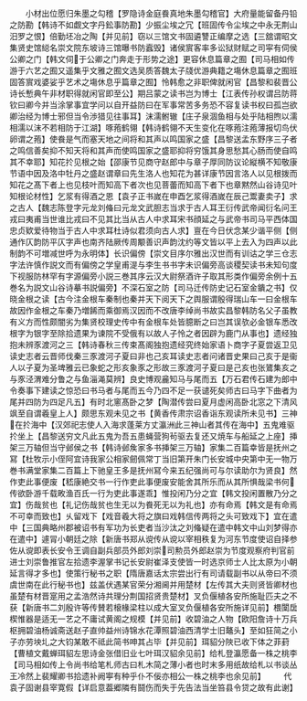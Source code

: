<!-- { "loadSidebar": true } -->
　　小材出位愿归朱墨之勾稽【罗隐诗金庭飬真地朱墨勾稽官】大府量能留备丹铅之防勘【韩诗不如觑文字丹鈆事防勘】少振尘埃之冗【班固传令尘埃之中永无荆山汨罗之恨】倍勤坯冶之陶【并见前】窃以三馆文书固遴讐正编摩之选【三舘谓昭文集贤史馆縂名崇文院东坡诗三馆曝书防蠧毁】诸侯賔客率多讼狱财赋之司寜有伺侯公卿之门【韩文伺于公卿之门奔走于形势之途】更容休息篇章之囿【司马相如传游于六艺之囿又遥集乎文雅之囿文选吴质答魏太子牋优游典籍之塲休息篇章之囿班固答賔戏婆娑乎艺术之塲休息乎篇章之囿】怜韩愈之非职俾就闲官【昌黎和裴晋公诗长慙典午非材职得就闲官即至公】期吕蒙之读书岂为博士【江表传孙权谓吕防蒋钦曰卿今并当涂掌事宜学问以自开益防曰在军事常苦多务恐不容复读书权曰孤岂欲卿治经为博士邪但当令渉猎见往事耳】沫濡鲋辙【庄子泉涸鱼相与处乎陆相煦以濡相濡以沫不若相防于江湖】啄菢鹤翎【韩诗鹤翎不天生变化在啄菢注菢薄报切鸟伏卵谓之菢】使飬是气而塞天地之间将和其声以鸣国家之盛【昌黎送孟东野序三子者之鸣信善矣抑不知天将和其声而使鸣国家之盛耶抑将穷饿其身思愁其心肠而使自鸣其不幸耶】知花扵见根之始【邵康节见商守赵郎中与章子厚同防议论縦横不知敬康节语中因及洛中牡丹之盛赵谓章曰先生洛人也知花为甚详康节因言洛人以见根拨而知花之髙下者上也见枝叶而知高下者次也见菩蕾而知高下者下也章黙然山谷诗见叶知根论材性】乞浆有得酒之恩【袁子正书嵗在申酉乞浆得酒嵗在辰己鬻妻卖子】求之古人【魏志陈登字元龙刘偹曰元龙文武胆志当求于古人耳王衍传武帝闻衍名问王戎曰夷甫当世谁比戎曰不见其比当从古人中求耳宋书顔延之与武帝书司马平西体国忠贞欵爱待物当于古人中求耳杜诗似君须向古人求】亶在今日伏念某少谐平侧【侧通作仄韵防平仄字声也南齐陆厥传周颙善识声韵沈约等文皆以平上去入为四声以此制韵不可増减世呼为永明体】长识偏傍【崇文目序尔雅出汉世而有训诂之学三仓志字法许慎作説文而有偏傍之学皇甫湜与李生书书字未识偏旁高谈稷契读书未知句度下视服防林罕有字源偏旁小説三巻其序云汉大尉祭酒许子取其形类作偏旁余例十五巻名为説文山谷诗摹书説偏旁】不深石室之防【司马迁传防史记石室金鐀之书】仅晓金根之读【古今注金根车秦制也秦并天下阅天下之舆服谓殷得瑞山车一曰金根车故因作金根之车秦乃増餙而乘御焉汉因而不改唐李绰尚书故实昌黎韩防名父子虽教有义方而性颇闇劣为集贤校理史传中有金根车处皆臆断之曰岂其误欤必金银车悉改根字为银字至除拾遗果为谏院不受俄有以故人子怜之者因辟为鹿门从事也】遗经独抱未辨豕渡河之三【韩诗春秋三传束髙阁独抱遗经究终始家语卜商字子夏尝返卫见读史志者云晋师伐秦三豕渡河子夏曰非也己亥耳读史志者问诸晋史果曰己亥于是衞人以子夏为圣埤雅云已象蛇之形亥象豕之形故三豕渡河子夏曰是己亥也张鷟集亥之与豕泾渭难分鲁之与鱼淄渑莫辨】良史博观麄知马与尾而五【万石君传石建为郎中令奏事下建读之惊恐曰书马者与尾而五今乃四不足一获谴死矣师古曰马字下曲者为尾并四防为四足凡五】有时北窻髙卧之梦【陶潜传尝曰夏月虚闲高卧北窓之下清风飒至自谓羲皇上人】颇思东观未见之书【黄香传肃宗诏香诣东观读所未见书】三神在扵海中【汉郊祀志使人入海求蓬莱方丈瀛洲此三神山者其传在海中】五鬼难驱扵坐上【昌黎送穷文凡此五鬼为吾五患蝇营狗茍驱去复还又焼车与船延之上座】挿架三万轴但当守邺侯之书【韩诗邺矦家多书挿架三万轴】家集二百篇幸皆是抚州之冩【杜牧示小侄阿宜诗我家公相家劒佩常丁当旧第开朱门长安城中央第中无一物万巻书满堂家集二百篇上下驰皇王多是抚州冩今来五纪强尚可与尔读助尔为贤良】然作吏此事便废【嵇康絶交书一行作吏此事便废安能舍其所乐而从其所惧哉梁书何传欲卧游千载畋渔百氏一行为吏此事遂乖】惟投闲乃分之宜【韩文投闲置散乃分之宜】伤哉贫也【礼记伤哉贫也生无以为飬死无以为礼也】亦有命焉【韩文是有命焉不可幸而致也】乆留戏下【戏音羲大将之旗曰戏韩信传两将之头可致戏下】宜在遣中【三国典略州郡被诏书有军功为长吏者当沙汰之刘偹疑在遣中韩文中山刘梦得亦在遣中】遽冐小朝廷之除【新唐书郑从谠传从谠以宰相秩复为河东节度使诏自择参佐从谠即表长安令王调自副兵部员外郎刘崇司勲员外郎赵崇为节度观察府判官前进士刘崇鲁推官左拾遗李渥掌书记长安尉崔泽支使皆一时选京师士人比太原为小朝延言得才多也】使策行秘书之职【隋唐嘉话太宗尝出行有司请载副书以从帝曰不须虞世南在此行秘书也】兹盖伏遇某官荣分湘阃并用楚材【左传其大夫则贤皆卿材也虽楚有材晋寔用之孟浩然诗共理分荆国招贤贵楚材】叉负偃植各安所施耻匹夫之不获【新唐书二刘殷许等传賛若榱椽梁柱以成大室叉负偃植各安所施详见前】椳闑扂楔惟器是适无一艺之不庸试黄阁之规模【并见前】收碧油之人物【欧阳詹诗十万兵枢拥碧油杨诚斋送赵子直帅益州诗锦水花潭照碧油西清学士旧鼇头】至如狂简之小子亦劳坱圠之大钧某敢不祗此简书呻其占毕【并见前】珥貂分陜已收下体之菲葑【曹植文戴蝉珥貂左思诗金张借旧业七叶珥汉貂余见前】给札登瀛愿备一株之桃李【司马相如传上令尚书给笔札师古曰札木简之薄小者也时末多用纸故给札以书谈丛王冷然上裴耀卿书拾遗补阙寕有种乎仆不佞亦相公一株之桃李也余见前】
　　代袁子固谢县宰寛假【详启意葢郷隣有鬪伤而失于先告法当坐笞县令贷之故有此谢】
